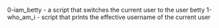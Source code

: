 0-iam_betty - a script that switches the current user to the user betty
1-who_am_i - script that prints the effective username of the current user 

